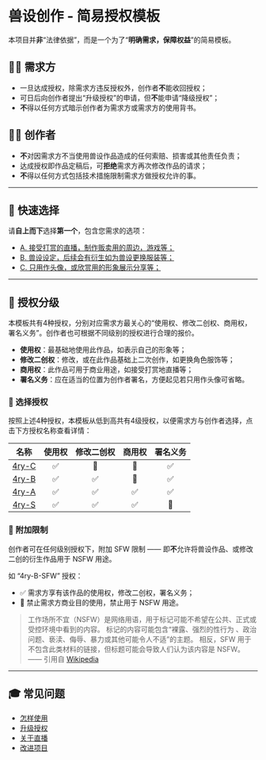 # 兽设创作 - 简易授权模板


本项目并**非**“法律依据”，而是一个为了“**明确需求，保障权益**”的简易模板。



## 🙋‍♀️ 需求方
- 一旦达成授权，除需求方违反授权外，创作者**不**能收回授权；
- 可日后向创作者提出“升级授权”的申请，但**不**能申请“降级授权”；
- **不**得以任何方式暗示创作者为需求方或需求方的使用背书。 



## 👩‍🎨 创作者

- **不**对因需求方不当使用兽设作品造成的任何索赔、损害或其他责任负责；
- 达成授权即作品定稿后，可**拒绝**需求方再次修改作品的请求；
- **不**得以任何方式包括技术措施限制需求方做授权允许的事。



---

## 🔮 快速选择

请**自上而下**选择**第一个**，包含您需求的选项：

- [A. 接受打赏的直播，制作贩卖用的周边，游戏等；](https://license.4ry.work/docs/4ry-Absolute/)
- [B. 兽设设定，后续会有衍生如为兽设更换服装等；](https://license.4ry.work/docs/4ry-Balance/)
- [C. 只用作头像，或欣赏用的形象展示分享等；](https://license.4ry.work/docs/4ry-Cheap/)

---


## 📜 授权分级

本模板共有4种授权，分别对应需求方最关心的“使用权、修改二创权、商用权，署名义务”。创作者也可根据不同级别的授权进行合理的报价。

- **使用权**：最基础地使用此作品，如表示自己的形象等；
- **修改二创权**：修改，或在此作品基础上二次创作，如更换角色服饰等；
- **商用权**：此作品可用于商业用途，如接受打赏地直播等；
- **署名义务**：应在适当的位置为创作者署名，方便起见若只用作头像可省略。

### 🧭 选择授权

按照上述4种授权，本模板从低到高共有4级授权，以便需求方与创作者选择，点击下方授权名称查看详情：

| 名称 | 使用权 | 修改二创权 | 商用权 | 署名义务 |
|:-:|:-:|:-:|:-:|:-:|
| [4ry-C](https://license.4ry.work/docs/4ry-Cheap/) | ✅ | 🚫 | 🚫 | ✅ |
| [4ry-B](https://license.4ry.work/docs/4ry-Balance/) | ✅ | ✅ | 🚫 | ✅ |
| [4ry-A](https://license.4ry.work/docs/4ry-Absolute/) | ✅ | ✅ | ✅ | ✅ |
| [4ry-S](https://license.4ry.work/docs/4ry-Super/) | ✅ | ✅ | ✅ | 🚫 |

### 🚧 附加限制


创作者可在任何级别授权下，附加 SFW 限制 —— 即**不**允许将兽设作品、或修改二创的衍生作品用于 NSFW 用途。

如 “4ry-B-SFW” 授权：
- ✅ 需求方享有该作品的使用权，修改二创权，署名义务；
- 🚫 禁止需求方商业目的使用，禁止用于 NSFW 用途。

> 工作场所不宜（NSFW）是网络用语，用于标记可能不希望在公共、正式或受控环境中看到的内容。 标记的内容可能包含“裸露、强烈的性行为 、政治问题、亵渎、侮辱、暴力或其他可能令人不适”的主题。 相反，SFW 用于不包含此类材料的链接，但标题可能会导致人们认为该内容是 NSFW。—— 引用自 [Wikipedia](https://en.wikipedia.org/wiki/Not_safe_for_work)

---

## 🎓 常见问题

- [怎样使用](https://license.4ry.work/docs/Questions/#%e6%80%8e%e6%a0%b7%e4%bd%bf%e7%94%a8)
- [升级授权](https://license.4ry.work/docs/Questions/#%e5%8d%87%e7%ba%a7%e6%8e%88%e6%9d%83)
- [关于直播](https://license.4ry.work/docs/Questions/#%e5%85%b3%e4%ba%8e%e7%9b%b4%e6%92%ad)
- [改进项目](https://license.4ry.work/docs/Questions/#%e6%94%b9%e8%bf%9b%e9%a1%b9%e7%9b%ae)

